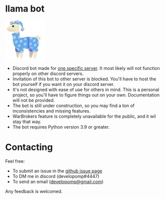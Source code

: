 # llama bot
![llama logo](logo.png)

- Discord bot made for [one specific server](https://discord.gg/HvjrMKS). It most likely will not function properly on other discord servers.
- Invitation of this bot to other server is blocked. You'll have to host the bot yourself if you want it on your discord server.
- It's not designed with ease of use for others in mind. This is a personal project, so you'll have to figure things out on your own. Documentation will not be provided.
- The bot is still under construction, so you may find a ton of inconsistencies and missing features.
- WarBrokers feature is completely unavailable for the public, and it wil stay that way.
- The bot requires Python version 3.9 or greater.

# Contacting
Feel free:
- To submit an issue in the [github issue page](https://github.com/developomp/discord-warbrokers-llama/issues)
- To DM me in discord (developomp#4447)
- To send an email (developomp@gmail.com)

Any feedback is welcomed.
